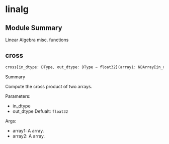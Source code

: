 



# linalg

##  Module Summary
  
Linear Algebra misc. functions
## cross


```rust
cross[in_dtype: DType, out_dtype: DType = float32](array1: NDArray[in_dtype], array2: NDArray[in_dtype]) -> NDArray[$1]
```  
Summary  
  
Compute the cross product of two arrays.  
  
Parameters:  

- in_dtype
- out_dtype Defualt: `float32`
  
Args:  

- array1: A array.
- array2: A array.
